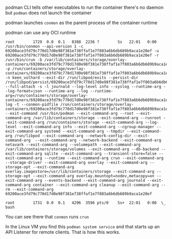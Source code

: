 podman CLI tells other executables to run the container
there's no daemon but `podman` does not launch the container

podman launches `conmon` as the parent process of the container runtime

podman can use any OCI runtime


```
root        1729  0.0  0.1   8388  2236 ?        Ss   22:01   0:00 /usr/bin/conmon --api-version 1 -c 69200ace3fd79c770d17d0e98f381e738ffaf1e7f803a6b6db689b9aca1e20ef -u 69200ace3fd79c770d17d0e98f381e738ffaf1e7f803a6b6db689b9aca1e20ef -r /usr/bin/crun -b /var/lib/containers/storage/overlay-containers/69200ace3fd79c770d17d0e98f381e738ffaf1e7f803a6b6db689b9aca1e20ef/userdata -p /run/containers/storage/overlay-containers/69200ace3fd79c770d17d0e98f381e738ffaf1e7f803a6b6db689b9aca1e20ef/userdata/pidfile -n keen_volhard --exit-dir /run/libpod/exits --persist-dir /run/libpod/persist/69200ace3fd79c770d17d0e98f381e738ffaf1e7f803a6b6db689b9aca1e20ef --full-attach -s -l journald --log-level info --syslog --runtime-arg --log-format=json --runtime-arg --log --runtime-arg=/run/containers/storage/overlay-containers/69200ace3fd79c770d17d0e98f381e738ffaf1e7f803a6b6db689b9aca1e20ef/userdata/oci-log -t --conmon-pidfile /run/containers/storage/overlay-containers/69200ace3fd79c770d17d0e98f381e738ffaf1e7f803a6b6db689b9aca1e20ef/userdata/conmon.pid --exit-command /usr/bin/podman --exit-command-arg --root --exit-command-arg /var/lib/containers/storage --exit-command-arg --runroot --exit-command-arg /run/containers/storage --exit-command-arg --log-level --exit-command-arg info --exit-command-arg --cgroup-manager --exit-command-arg systemd --exit-command-arg --tmpdir --exit-command-arg /run/libpod --exit-command-arg --network-config-dir --exit-command-arg  --exit-command-arg --network-backend --exit-command-arg netavark --exit-command-arg --volumepath --exit-command-arg /var/lib/containers/storage/volumes --exit-command-arg --db-backend --exit-command-arg sqlite --exit-command-arg --transient-store=false --exit-command-arg --runtime --exit-command-arg crun --exit-command-arg --storage-driver --exit-command-arg overlay --exit-command-arg --storage-opt --exit-command-arg overlay.imagestore=/usr/lib/containers/storage --exit-command-arg --storage-opt --exit-command-arg overlay.mountopt=nodev,metacopy=on --exit-command-arg --events-backend --exit-command-arg journald --exit-command-arg container --exit-command-arg cleanup --exit-command-arg --rm --exit-command-arg 69200ace3fd79c770d17d0e98f381e738ffaf1e7f803a6b6db689b9aca1e20ef

root        1731  0.0  0.1   4296  3596 pts/0    Ss+  22:01   0:00  \_ bash
```

You can see there that `conmon` runs `crun`


In the Linux VM you find this
`podman system service`
and that starts up an API Listener for remote clients. That is how this works.